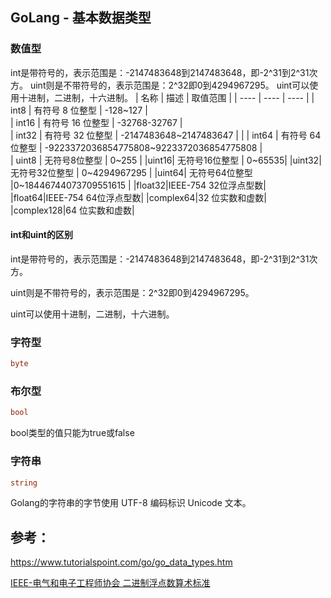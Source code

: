 ## GoLang - 基本数据类型 

### 数值型
int是带符号的，表示范围是：-2147483648到2147483648，即-2^31到2^31次方。
uint则是不带符号的，表示范围是：2^32即0到4294967295。
uint可以使用十进制，二进制，十六进制。
|   名称   |  描述    |    取值范围  |
| ---- | ---- | ---- |
| int8  |   有符号 8 位整型   |   -128~127   |    
| int16  |   有符号 16 位整型   |   -32768-32767   |     
| int32     |   有符号 32 位整型   |  -2147483648~2147483647    |      |
| int64     |   有符号 64 位整型   |  -9223372036854775808~9223372036854775808    |      
| uint8     |  无符号8位整型    |  0~255    | 
|uint16|         无符号16位整型    | 0~65535|
|uint32|      无符号32位整型  | 0~4294967295 |
|uint64|      无符号64位整型   |0~18446744073709551615 |
|float32|IEEE-754 32位浮点型数|
|float64|IEEE-754 64位浮点型数|
|complex64|32 位实数和虚数|
|complex128|64 位实数和虚数|



#### int和uint的区别
int是带符号的，表示范围是：-2147483648到2147483648，即-2^31到2^31次方。

uint则是不带符号的，表示范围是：2^32即0到4294967295。

uint可以使用十进制，二进制，十六进制。

### 字符型 
```go
byte
```


### 布尔型 
```go
bool
```

bool类型的值只能为true或false

### 字符串
```go
string
```
Golang的字符串的字节使用 UTF-8 编码标识 Unicode 文本。


## 参考：

https://www.tutorialspoint.com/go/go_data_types.htm

[IEEE-电气和电子工程师协会 二进制浮点数算术标准](https://zh.wikipedia.org/wiki/IEEE_754)